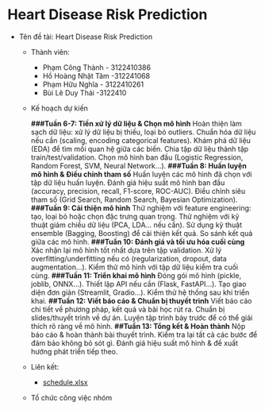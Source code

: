 # Heart Disease Risk Prediction

 * Tên đề tài: Heart Disease Risk Prediction
   * Thành viên:
      + Phạm Công Thành - 3122410386
      + Hồ Hoàng Nhật Tâm -312241068
      + Phạm Hữu Nghĩa - 3122410261
      + Bùi Lê Duy Thái -3122410
   * Kế hoạch dự kiến

     **###Tuần 6-7: Tiền xử lý dữ liệu & Chọn mô hình**
   Hoàn thiện làm sạch dữ liệu: xử lý dữ liệu bị thiếu, loại bỏ outliers.
   Chuẩn hóa dữ liệu nếu cần (scaling, encoding categorical features).
   Khám phá dữ liệu (EDA) để tìm mối quan hệ giữa các biến.
   Chia tập dữ liệu thành tập train/test/validation.
   Chọn mô hình ban đầu (Logistic Regression, Random Forest, SVM, Neural Network…).
  **###Tuần 8: Huấn luyện mô hình & Điều chỉnh tham số**
   Huấn luyện các mô hình đã chọn với tập dữ liệu huấn luyện.
   Đánh giá hiệu suất mô hình ban đầu (accuracy, precision, recall, F1-score, ROC-AUC).
   Điều chỉnh siêu tham số (Grid Search, Random Search, Bayesian Optimization).
  **###Tuần 9: Cải thiện mô hình**
   Thử nghiệm với feature engineering: tạo, loại bỏ hoặc chọn đặc trưng quan trọng.
   Thử nghiệm với kỹ thuật giảm chiều dữ liệu (PCA, LDA… nếu cần).
   Sử dụng kỹ thuật ensemble (Bagging, Boosting) để cải thiện kết quả.
   So sánh kết quả giữa các mô hình.
  **###Tuần 10: Đánh giá và tối ưu hóa cuối cùng**
   Xác nhận lại mô hình tốt nhất dựa trên tập validation.
   Xử lý overfitting/underfitting nếu có (regularization, dropout, data augmentation…).
   Kiểm thử mô hình với tập dữ liệu kiểm tra cuối cùng.
  **###Tuần 11: Triển khai mô hình**
   Đóng gói mô hình (pickle, joblib, ONNX…).
   Thiết lập API nếu cần (Flask, FastAPI…).
   Tạo giao diện đơn giản (Streamlit, Gradio…).
   Kiểm thử hệ thống sau khi triển khai.
   **##Tuần 12: Viết báo cáo & Chuẩn bị thuyết trình**
   Viết báo cáo chi tiết về phương pháp, kết quả và bài học rút ra.
   Chuẩn bị slides/thuyết trình về dự án.
   Luyện tập trình bày trước để có thể giải thích rõ ràng về mô hình.
   **##Tuần 13: Tổng kết & Hoàn thành**
   Nộp báo cáo & hoàn thành bài thuyết trình.
   Kiểm tra lại tất cả các bước để đảm bảo không bỏ sót gì.
   Đánh giá hiệu suất mô hình & đề xuất hướng phát triển tiếp theo.
   * Liên kết:
      + [schedule.xlsx](#)
   * Tổ chức công việc nhóm


